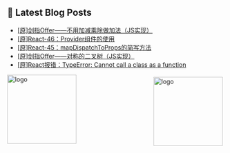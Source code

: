 ## 📕 Latest Blog Posts

<!-- BLOG-POST-LIST:START -->
- [[原]剑指Offer——不用加减乘除做加法（JS实现）](https://blog.csdn.net/sinat_41696687/article/details/115817315)
- [[原]React-46：Provider组件的使用](https://blog.csdn.net/sinat_41696687/article/details/115798175)
- [[原]React-45：mapDispatchToProps的简写方法](https://blog.csdn.net/sinat_41696687/article/details/115792534)
- [[原]剑指Offer——对称的二叉树（JS实现）](https://blog.csdn.net/sinat_41696687/article/details/115787650)
- [[原]React报错：TypeError: Cannot call a class as a function](https://blog.csdn.net/sinat_41696687/article/details/115766246)
<!-- BLOG-POST-LIST:END -->
<img src="https://github-readme-stats.vercel.app/api?username=qq1120637483&show_icons=true" alt="logo" height="160" align="right" style="margin: 5px; margin-bottom: 20px;" />

<img src="https://github-profile-trophy.vercel.app/?username=qq1120637483&theme=flat&column=7" alt="logo" height="160" align="center" style="margin: auto; margin-bottom: 20px;" />


<!--
**qq1120637483/qq1120637483** is a ✨ _special_ ✨ repository because its `README.md` (this file) appears on your GitHub profile.

Here are some ideas to get you started:

- 🔭 I’m currently working on ...
- 🌱 I’m currently learning ...
- 👯 I’m looking to collaborate on ...
- 🤔 I’m looking for help with ...
- 💬 Ask me about ...
- 📫 How to reach me: ...
- 😄 Pronouns: ...
- ⚡ Fun fact: ...
-->
